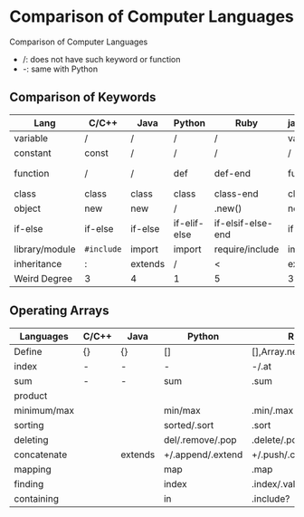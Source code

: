 # Comparison of Computer Languages

Comparison of Computer Languages

* /: does not have such keyword or function
* -: same with Python


## Comparison of Keywords

| Lang           | C/C++      | Java    | Python       | Ruby              | javaScript | go      | swift   | scala   | php             | julia              |
| -------------- | ---------- | ------- | ------------ | ----------------- | ---------- | ------- | ------- | ------- | --------------- | ------------------ |
| variable       | /         | /      | /           | /                | var/let    | var     | var     | var     | /              | /                 |
| constant       | const      | /      | /           | /                | /         | const   | let     | val     | define          | /                 |
| function       | /         | /      | def          | def-end           | function   | func    | func    | def     | function        | function-end       |
| class          | class      | class   | class        | class-end         | class      | /      | class   | class   | class           | /                 |
| object         | new        | new     | /           | .new()            | new        | /      | /      | new     | new             | /                 |
| if-else        | if-else    | if-else | if-elif-else | if-elsif-else-end | if-else    | if-else | if-else | if-else | if-elseif-else  | if-elseif-else-end |
| library/module | `#include` | import  | import       | require/include   | import     | import  | import  | import  | include/require | import/using       |
| inheritance    | :          | extends | /           | <                 | extends    | /      | :       | extends | extends         |                    |
| Weird Degree   | 3          | 4       | 1            | 5                 | 3          | 5       | 2       | 3       | 5               | 4                  |



## Operating Arrays

| Languages   | C/C++ | Java    | Python            | Ruby                    | javaScript    | go   | swift | scala | php  | julia         |
| ----------- | ----- | ------- | ----------------- | ----------------------- | ------------- | ---- | ----- | ----- | ---- | ------------- |
| Define      | {}    | {}      | []                | [],Array.new,Array[]    | [],Array()    | var  | var   |       |      | [],Array{}    |
| index       | -     | -       | -                 | -/.at                   | -             | -    | -     | -     | -    | -/getindex    |
| sum         | -     | -       | sum               | .sum                    | -             | -    | -     | -     | -    | -             |
| product     |       |         |                   |                         |               |      |       |       |      | prod          |
| minimum/max |       |         | min/max           | .min/.max               | -             | -    | -     | -     | -    | -             |
| sorting     |       |         | sorted/.sort      | .sort                   | .sort         |      |       |       |      | sort          |
| deleting    |       |         | del/.remove/.pop  | .delete/.pop/.delete_at | .pop          |      |       |       |      |               |
| concatenate |       | extends | +/.append/.extend | +/.push/.concat         | .push/.concat |      |       |       |      |               |
| mapping     |       |         | map               | .map                    | .map          |      |       |       |      | map           |
| finding     |       |         | index             | .index/.values_at       |               |      |       |       |      | cat/vcat/hcat |
| containing  |       |         | in                | .include?               |               |      |       |       |      | in            |

